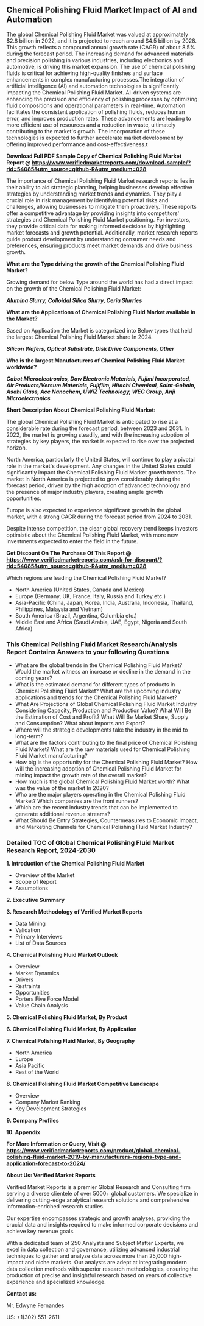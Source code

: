 <h2>Chemical Polishing Fluid Market Impact of AI and Automation</h2>The global Chemical Polishing Fluid Market was valued at approximately $2.8 billion in 2022, and it is projected to reach around $4.5 billion by 2028. This growth reflects a compound annual growth rate (CAGR) of about 8.5% during the forecast period. The increasing demand for advanced materials and precision polishing in various industries, including electronics and automotive, is driving this market expansion. The use of chemical polishing fluids is critical for achieving high-quality finishes and surface enhancements in complex manufacturing processes.The integration of artificial intelligence (AI) and automation technologies is significantly impacting the Chemical Polishing Fluid Market. AI-driven systems are enhancing the precision and efficiency of polishing processes by optimizing fluid compositions and operational parameters in real-time. Automation facilitates the consistent application of polishing fluids, reduces human error, and improves production rates. These advancements are leading to more efficient use of resources and a reduction in waste, ultimately contributing to the market's growth. The incorporation of these technologies is expected to further accelerate market development by offering improved performance and cost-effectiveness.t</p><p id="" class=""><strong>Download Full PDF Sample Copy of Chemical Polishing Fluid Market Report @ <a href="https://www.verifiedmarketreports.com/download-sample/?rid=54085&utm_source=github-R&utm_medium=028" target="_blank">https://www.verifiedmarketreports.com/download-sample/?rid=54085&utm_source=github-R&utm_medium=028</a></strong></p><p>The importance of&nbsp;Chemical Polishing Fluid Market research reports lies in their ability to aid strategic planning, helping businesses develop effective strategies by understanding market trends and dynamics. They play a crucial role in risk management by identifying potential risks and challenges, allowing businesses to mitigate them proactively. These reports offer a competitive advantage by providing insights into competitors' strategies and Chemical Polishing Fluid Market positioning. For investors, they provide critical data for making informed decisions by highlighting market forecasts and growth potential. Additionally, market research reports guide product development by understanding consumer needs and preferences, ensuring products meet market demands and drive business growth.</p><p><strong>What are the&nbsp;Type driving the growth of the Chemical Polishing Fluid Market?</strong></p><p id="" class="">Growing demand for below Type around the world has had a direct impact on the growth of the Chemical Polishing Fluid Market:</p><em><strong>Alumina Slurry, Colloidal Silica Slurry, Ceria Slurries</strong></em></p><strong>What are the&nbsp;Applications&nbsp;of Chemical Polishing Fluid Market available in the Market?</strong></p><p id="" class="">Based on Application the Market is categorized into Below types that held the largest Chemical Polishing Fluid Market share In 2024.</p><em><strong>Silicon Wafers, Optical Substrate, Disk Drive Components, Other</strong></em></p><strong>Who is the largest Manufacturers of Chemical Polishing Fluid Market worldwide?</strong></p><p><em><strong>Cabot Microelectronics, Dow Electronic Materials, Fujimi Incorporated, Air Products/Versum Materials, Fujifilm, Hitachi Chemical, Saint-Gobain, Asahi Glass, Ace Nanochem, UWiZ Technology, WEC Group, Anji Microelectronics</strong></em></p><p id="" class=""><strong>Short Description About Chemical Polishing Fluid Market:</strong></p><p>The global Chemical Polishing Fluid Market is anticipated to rise at a considerable rate during the forecast period, between 2023 and 2031. In 2022, the market is growing steadily, and with the increasing adoption of strategies by key players, the market is expected to rise over the projected horizon.</p><p>North America, particularly the United States, will continue to play a pivotal role in the market's development. Any changes in the United States could significantly impact the Chemical Polishing Fluid Market growth trends. The market in North America is projected to grow considerably during the forecast period, driven by the high adoption of advanced technology and the presence of major industry players, creating ample growth opportunities.</p><p>Europe is also expected to experience significant growth in the global market, with a strong CAGR during the forecast period from 2024 to 2031.</p><p>Despite intense competition, the clear global recovery trend keeps investors optimistic about the Chemical Polishing Fluid Market, with more new investments expected to enter the field in the future.</p><p id="" class=""><strong>Get Discount On The Purchase Of This Report @ <a href="https://www.verifiedmarketreports.com/ask-for-discount/?rid=54085&utm_source=github-R&utm_medium=028" target="_blank">https://www.verifiedmarketreports.com/ask-for-discount/?rid=54085&utm_source=github-R&utm_medium=028</a></strong></p>Which regions are leading the Chemical Polishing Fluid Market?</p><ul><li>North America (United States, Canada and Mexico)</li><li>Europe (Germany, UK, France, Italy, Russia and Turkey etc.)</li><li>Asia-Pacific (China, Japan, Korea, India, Australia, Indonesia, Thailand, Philippines, Malaysia and Vietnam)</li><li>South America (Brazil, Argentina, Columbia etc.)</li><li>Middle East and Africa (Saudi Arabia, UAE, Egypt, Nigeria and South Africa)</li></ul><h3 id="" class="">This Chemical Polishing Fluid Market Research/Analysis Report Contains Answers to your following Questions</h3><ul><li>What are the global trends in the Chemical Polishing Fluid Market? Would the market witness an increase or decline in the demand in the coming years?</li><li>What is the estimated demand for different types of products in Chemical Polishing Fluid Market? What are the upcoming industry applications and trends for the Chemical Polishing Fluid Market?</li><li>What Are Projections of Global Chemical Polishing Fluid Market Industry Considering Capacity, Production and Production Value? What Will Be the Estimation of Cost and Profit? What Will Be Market Share, Supply and Consumption? What about imports and Export?</li><li>Where will the strategic developments take the industry in the mid to long-term?</li><li>What are the factors contributing to the final price of Chemical Polishing Fluid Market? What are the raw materials used for Chemical Polishing Fluid Market manufacturing?</li><li>How big is the opportunity for the Chemical Polishing Fluid Market? How will the increasing adoption of Chemical Polishing Fluid Market for mining impact the growth rate of the overall market?</li><li>How much is the global Chemical Polishing Fluid Market worth? What was the value of the market In 2020?</li><li>Who are the major players operating in the Chemical Polishing Fluid Market? Which companies are the front runners?</li><li>Which are the recent industry trends that can be implemented to generate additional revenue streams?</li><li>What Should Be Entry Strategies, Countermeasures to Economic Impact, and Marketing Channels for Chemical Polishing Fluid Market Industry?</li></ul><h3 id="" class="">Detailed TOC of Global Chemical Polishing Fluid Market Research Report, 2024-2030</h3><p id="" class=""><strong>1. Introduction of the Chemical Polishing Fluid Market</strong></p><ul><li>Overview of the Market</li><li>Scope of Report</li><li>Assumptions</li></ul><p id="" class=""><strong>2. Executive Summary</strong></p><p id="" class=""><strong>3. Research Methodology of Verified Market Reports</strong></p><ul><li>Data Mining</li><li>Validation</li><li>Primary Interviews</li><li>List of Data Sources</li></ul><p id="" class=""><strong>4. Chemical Polishing Fluid Market Outlook</strong></p><ul><li>Overview</li><li>Market Dynamics</li><li>Drivers</li><li>Restraints</li><li>Opportunities</li><li>Porters Five Force Model</li><li>Value Chain Analysis</li></ul><p id="" class=""><strong>5. Chemical Polishing Fluid Market, By Product</strong></p><p id="" class=""><strong>6. Chemical Polishing Fluid Market, By Application</strong></p><p id="" class=""><strong>7. Chemical Polishing Fluid Market, By Geography</strong></p><ul><li>North America</li><li>Europe</li><li>Asia Pacific</li><li>Rest of the World</li></ul><p id="" class=""><strong>8. Chemical Polishing Fluid Market Competitive Landscape</strong></p><ul><li>Overview</li><li>Company Market Ranking</li><li>Key Development Strategies</li></ul><p id="" class=""><strong>9. Company Profiles</strong></p><p id="" class=""><strong>10. Appendix</strong></p><p id="" class=""><strong>For More Information or Query, Visit @ <a href="https://www.verifiedmarketreports.com/product/global-chemical-polishing-fluid-market-2019-by-manufacturers-regions-type-and-application-forecast-to-2024/" target="_blank">https://www.verifiedmarketreports.com/product/global-chemical-polishing-fluid-market-2019-by-manufacturers-regions-type-and-application-forecast-to-2024/</a></strong></p><p id="" class=""><strong>About Us: Verified Market Reports</strong></p><p id="" class="">Verified Market Reports is a premier Global Research and Consulting firm serving a diverse clientele of over 5000+ global customers. We specialize in delivering cutting-edge analytical research solutions and comprehensive information-enriched research studies.</p><p id="" class="">Our expertise encompasses strategic and growth analyses, providing the crucial data and insights required to make informed corporate decisions and achieve key revenue goals.</p><p id="" class="">With a dedicated team of 250 Analysts and Subject Matter Experts, we excel in data collection and governance, utilizing advanced industrial techniques to gather and analyze data across more than 25,000 high-impact and niche markets. Our analysts are adept at integrating modern data collection methods with superior research methodologies, ensuring the production of precise and insightful research based on years of collective experience and specialized knowledge.</p><p id="" class=""><strong>Contact us:</strong></p><p id="" class="">Mr. Edwyne Fernandes</p><p id="" class="">US: +1(302) 551-2611</p>